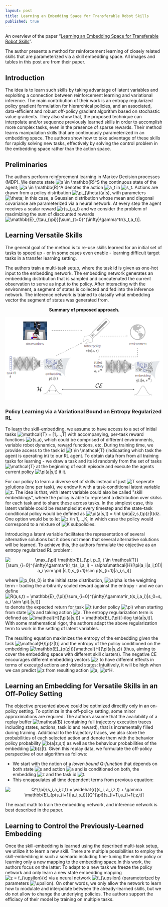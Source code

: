 ```yaml
---
layout: post
title: Learning an Embedding Space for Transferable Robot Skills
published: true
---
```


An overview of the paper “[Learning an Embedding Space for Transferable Robot Skills](https://openreview.net/pdf?id=rk07ZXZRb)”.
<!--break-->
The author presents a method for reinforcement learning of closely related skills that are parameterized via a skill embedding space. All images and tables in this post are from their paper.

## Introduction

The idea is to learn such skills by taking advantage of latent variables and exploiting a connection between reinforcement learning and variational inference. The main contribution of their work is an entropy regularized policy gradient formulation for hierarchical policies, and an associated, data-efficient and robust off-policy gradient algorithm based on stochastic value gradients. They also show that, the proposed technique can interpolate and/or sequence previously learned skills in order to accomplish more complex tasks, even in the presence of sparse rewards.
Their method learns manipulation skills that are continuously parameterized in an embedding space. The authors show how to take advantage of these skills for rapidly solving new tasks, effectively by solving the control problem in the embedding space rather than the action space.

## Preliminaries

The authors perform reinforcement learning in Markov Decision processes (MDP). We denote state <img src="https://latex.codecogs.com/svg.latex?s&space;\in&space;\mathbb{R}^S" title="s \in \mathbb{R}^S" /> the continuous state of the agent; <img src="https://latex.codecogs.com/svg.latex?a&space;\in&space;\mathbb{R}^A" title="a \in \mathbb{R}^A" /> denotes the action <img src="https://latex.codecogs.com/svg.latex?a_t" title="a_t" /> in <img src="https://latex.codecogs.com/svg.latex?s_t" title="s_t" />. Actions are drawn from a policy distribution <img src="https://latex.codecogs.com/svg.latex?\pi_{\theta}(a|s)" title="\pi_{\theta}(a|s)" />, with parameters <img src="https://latex.codecogs.com/svg.latex?\theta" title="\theta" />; in this case, a Gaussian distribution whose mean and diagonal covariance are parameterized via a neural network. At every step the agent receives a scalar reward <img src="https://latex.codecogs.com/svg.latex?r(s_t,a_t)" title="r(s_t,a_t)" /> and we consider the problem of maximizing the sum of discounted rewards <img src="https://latex.codecogs.com/svg.latex?\mathbb{E}_{\tau_{\pi}}[\sum_{t=0}^{\infty}\gamma^tr(s_t,a_t)]" title="\mathbb{E}_{\tau_{\pi}}[\sum_{t=0}^{\infty}\gamma^tr(s_t,a_t)]" />.

## Learning Versatile Skills

The general goal of the method is to re-use skills learned for an initial set of tasks to speed up - or in some cases even enable - learning difficult target tasks in a transfer learning setting.

The authors train a multi-task setup, where the task id is given as one-hot input to the embedding network. The embedding network generates an embeedding distribution that is sampled and concatenated the current observation to serve as input to the policy. After interacting with the environment, a segment of states is collected and fed into the inference network. The inference network is trained to classify what embedding vector the segment of states was generated from.

<p align="center">
<b>Summary of proposed approach.</b>
</p>
<p align="center">
<img src="/assets/Papers/1/Figure-4.png?raw=true" alt="Figure 4"/>
</p>

### Policy Learning via a Variational Bound on Entropy Regularized RL

To learn the skill-embedding, we assume to have access to a set of initial tasks <img src="https://latex.codecogs.com/svg.latex?\mathcal{T}&space;=&space;[1,...,T]" title="\mathcal{T} = [1,...,T]" /> with accompanying, per-task reward functions <img src="https://latex.codecogs.com/svg.latex?r(s,a)" title="r(s,a)" />, which could be comprised of different environments, variable robot dynamics, reward functions, etc. During training time, we provide access to the task id <img src="https://latex.codecogs.com/svg.latex?t&space;\in&space;\mathcal{T}" title="t \in \mathcal{T}" /> (indicaating which task the agent is operating in) to our RL agent. To obtain data from from all training tasks for learning - we draw a task and its id randomly from the set of tasks <img src="https://latex.codecogs.com/svg.latex?\mathcal{T}" title="\mathcal{T}" /> at the beginning of each episode and execute the agents current policy <img src="https://latex.codecogs.com/svg.latex?\pi(a|s,t)" title="\pi(a|s,t)" /> it it.

For our policy to learn a diverse set of skills instead of just <img src="https://latex.codecogs.com/svg.latex?T" title="T" /> seperate solutions (one per task), we endow it with a task-conditional latent variable <img src="https://latex.codecogs.com/svg.latex?z" title="z" />. The idea is that, with latent variable could also be called "skill embeddings", where the policy is able to represent a distribution over skilss for each task and to share these across tasks. In the simplest case, this latent variable could be resampled at every timestep and the state-task conditional policy would be defined as <img src="https://latex.codecogs.com/svg.latex?\inline&space;\pi(a|s,t)&space;=&space;\int&space;\pi(a|z,s,t)p(z|t)dz" title="\pi(a|s,t) = \int \pi(a|z,s,t)p(z|t)dz" />. One option would be to let <img src="https://latex.codecogs.com/svg.latex?\inline&space;z&space;\in&space;1,...,K" title="z \in 1,...,K" />, in which case the policy would correspond to a mixture of <img src="https://latex.codecogs.com/svg.latex?K" title="K" /> subpolicies.

Introducing a latent variable facilitates the representation of several alternative solutions but it does not mean that several alternative solutions will be learned. To achieve this, the authors formulate the objective as an entropy regularized RL problem:
<p align="center">
<img src="https://latex.codecogs.com/svg.latex?\max_{\pi}&space;\mathbb{E}_{\pi,&space;p_0,&space;t&space;\in&space;\mathcal{T}}&space;[\sum_{i=0}^{\infty}\gamma^i(r_t(s_i,a_i)&space;&plus;&space;\alpha\mathcal{H}[\pi(a_i|s_i,t)])|&space;a_i&space;\sim&space;\pi(.|s,t),s_{i&plus;1}\sim&space;p(s_{i&plus;1}|a_i,s_i)]" title="\max_{\pi} \mathbb{E}_{\pi, p_0, t \in \mathcal{T}} [\sum_{i=0}^{\infty}\gamma^i(r_t(s_i,a_i) + \alpha\mathcal{H}[\pi(a_i|s_i,t)])| a_i \sim \pi(.|s,t),s_{i+1}\sim p(s_{i+1}|a_i,s_i)]" />
</p>

where <img src="https://latex.codecogs.com/svg.latex?p_0(s_0)" title="p_0(s_0)" /> is the initial state distribution, <img src="https://latex.codecogs.com/svg.latex?\alpha" title="\alpha" /> is the weighting term - trading the arbitrarily scaled reward against the entropy - and we can define <img src="https://latex.codecogs.com/svg.latex?R(a,s,t)&space;=&space;\mathbb{E}_{\pi}[\sum_{i=0}^{\infty}\gamma^ir_t(s_i,a_i)|s_0=s,&space;a_i&space;\sim&space;\pi(.|s,t)]" title="R(a,s,t) = \mathbb{E}_{\pi}[\sum_{i=0}^{\infty}\gamma^ir_t(s_i,a_i)|s_0=s, a_i \sim \pi(.|s,t)]" /> to denote the expected return for task <img src="https://latex.codecogs.com/svg.latex?t" title="t" /> (under policy <img src="https://latex.codecogs.com/svg.latex?\pi" title="\pi" />) when starting from state <img src="https://latex.codecogs.com/svg.latex?s" title="s" /> and taking action <img src="https://latex.codecogs.com/svg.latex?a" title="a" />. The entropy regularization term is defined as: <img src="https://latex.codecogs.com/svg.latex?\inline&space;\mathcal{H}[\pi(a|s,t)]&space;=&space;\mathbb{E}_{\pi}[-\log&space;\pi(a|s,t)]" title="\mathcal{H}[\pi(a|s,t)] = \mathbb{E}_{\pi}[-\log \pi(a|s,t)]" />. With some mathematical rigor, the authors adapt the above regularization term to work in the setting of latent variables.

The resulting equation maximizes the entropy of the embedding given the task <img src="https://latex.codecogs.com/svg.latex?\mathcal{H}[p(z|t)]" title="\mathcal{H}[p(z|t)]" /> and the entropy of the policy conditioned on the embedding <img src="https://latex.codecogs.com/svg.latex?\mathbb{E}_{p(z|t)}\mathcal{H}(\pi(a|s,z))" title="\mathbb{E}_{p(z|t)}\mathcal{H}(\pi(a|s,z))" /> (thus, aiming to cover the embedding space with different skill clusters). The negative CE encourages different embedding vectors <img src="https://latex.codecogs.com/svg.latex?z" title="z" /> to have different effects in terms of executed actions and visited states: Intuitively, it will be high when we can predict <img src="https://latex.codecogs.com/svg.latex?z" title="z" /> from resulting action <img src="https://latex.codecogs.com/svg.latex?a" title="a" />, <img src="https://latex.codecogs.com/svg.latex?s^H" title="s^H" />.

## Learning an Embedding for Versatile Skills in an Off-Policy Setting

The objective presented above could be optimized directily only in an on-policy setting. To optimize in the off-policy setting, some minor approximations are required.
The authors assume that the availability of a replay buffer <img src="https://latex.codecogs.com/svg.latex?\mathcal{B}" title="\mathcal{B}" /> (containing full trajectory execution traces including states, actions, task id and reward), that is incrementally filled during training. Additional to the trajectory traces, we also store the probabilities of each selected action and denote them with the behavior policy probability <img src="https://latex.codecogs.com/svg.latex?b(a|z,s,t)" title="b(a|z,s,t)" /> as well as the behaviour probabilities of the embedding <img src="https://latex.codecogs.com/svg.latex?b(z|t)" title="b(z|t)" />.
Given this replay data, we formulate the off-policy perspective of our algorithm as follows:
* We start with the notion of a *lower-bound Q-function* that depends on both state <img src="https://latex.codecogs.com/svg.latex?s" title="s" /> and action <img src="https://latex.codecogs.com/svg.latex?a" title="a" /> and is conditioned on both, the embedding <img src="https://latex.codecogs.com/svg.latex?z" title="z" /> and the task id <img src="https://latex.codecogs.com/svg.latex?t" title="t" />.
* This encapsulates all time dependent terms from previous equation:
<p align="center">
<img src="https://latex.codecogs.com/svg.latex?Q^{\pi}(s_i,a_i;z,t)&space;=&space;\widehat{r}(s_i,&space;a_i,z,t)&space;&plus;&space;\gamma&space;\mathbb{E}_{p(s_{i&plus;1}|a_i,s_i)}[Q^{\pi}(s_{i&plus;1},a_{i&plus;1};z,t)]" title="Q^{\pi}(s_i,a_i;z,t) = \widehat{r}(s_i, a_i,z,t) + \gamma \mathbb{E}_{p(s_{i+1}|a_i,s_i)}[Q^{\pi}(s_{i+1},a_{i+1};z,t)]" />
</p>

The exact math to train the embedding network, and inference network is best described in the paper.

## Learning to Control the Previously-Learned Embedding

Once the skill-embedding is learned using the described multi-task setup, we utilize it to learn a new skill. There are multiple possibilities to employ the skill-embedding in such a scenario including fine-tuning the entire policy or learning only a new mapping to the embedding space.In this work, the authors focus on the latter: To adapt to a new task we freeze the policy network and only learn a new state embedding mapping <img src="https://latex.codecogs.com/svg.latex?z&space;=&space;f_{\upsilon}(x)" title="z = f_{\upsilon}(x)" /> via a neural network <img src="https://latex.codecogs.com/svg.latex?f_{\upsilon}" title="f_{\upsilon}" /> (parameterized by parameters <img src="https://latex.codecogs.com/svg.latex?\upsilon" title="\upsilon" />). On other words, we only allow the network to learn how to modulate and interpolate between the already-learned skills, but we do not allow to change the underlying policies.
The authors support the efficiacy of their model by training on multiple tasks. 
